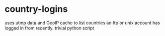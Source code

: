 # country-logins
uses utmp data and GeoIP cache to list countries an ftp or unix account has logged in from recently. trivial python script

